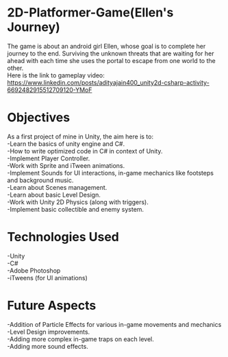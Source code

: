 # 2D-Platformer-Game(Ellen's Journey)
The game is about an android girl Ellen, whose goal is to complete her journey to the end. Surviving the unknown threats that are waiting for her ahead with each time she uses the portal to escape from one world to the other.\
Here is the link to gameplay video:\
https://www.linkedin.com/posts/adityajain400_unity2d-csharp-activity-6692482915512709120-YMoF
# Objectives
As a first project of mine in Unity, the aim here is to:\
-Learn the basics of unity engine and C#.\
-How to write optimized code in C# in context of Unity.\
-Implement Player Controller.\
-Work with Sprite and iTween animations.\
-Implement Sounds for UI interactions, in-game mechanics like footsteps and background music.\
-Learn about Scenes management.\
-Learn about basic Level Design.\
-Work with Unity 2D Physics (along with triggers).\
-Implement basic collectible and enemy system.
# Technologies Used
-Unity\
-C#\
-Adobe Photoshop\
-iTweens (for UI animations)
# Future Aspects
-Addition of Particle Effects for various in-game movements and mechanics\
-Level Design improvements.\
-Adding more complex in-game traps on each level.\
-Adding more sound effects.



